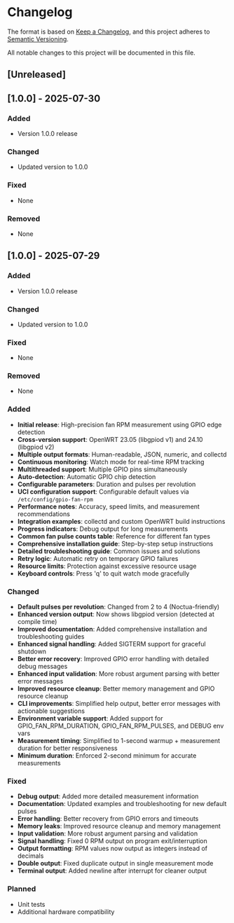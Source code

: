 # Changelog

The format is based on [Keep a Changelog](https://keepachangelog.com/en/1.0.0/),
and this project adheres to [Semantic Versioning](https://semver.org/spec/v2.0.0.html).

All notable changes to this project will be documented in this file.

## [Unreleased]
## [1.0.0] - 2025-07-30

### Added
- Version 1.0.0 release

### Changed
- Updated version to 1.0.0

### Fixed
- None

### Removed
- None


## [1.0.0] - 2025-07-29

### Added
- Version 1.0.0 release

### Changed
- Updated version to 1.0.0

### Fixed
- None

### Removed
- None



### Added
- **Initial release**: High-precision fan RPM measurement using GPIO edge detection
- **Cross-version support**: OpenWRT 23.05 (libgpiod v1) and 24.10 (libgpiod v2)
- **Multiple output formats**: Human-readable, JSON, numeric, and collectd
- **Continuous monitoring**: Watch mode for real-time RPM tracking
- **Multithreaded support**: Multiple GPIO pins simultaneously
- **Auto-detection**: Automatic GPIO chip detection
- **Configurable parameters**: Duration and pulses per revolution
- **UCI configuration support**: Configurable default values via `/etc/config/gpio-fan-rpm`
- **Performance notes**: Accuracy, speed limits, and measurement recommendations
- **Integration examples**: collectd and custom OpenWRT build instructions
- **Progress indicators**: Debug output for long measurements
- **Common fan pulse counts table**: Reference for different fan types
- **Comprehensive installation guide**: Step-by-step setup instructions
- **Detailed troubleshooting guide**: Common issues and solutions
- **Retry logic**: Automatic retry on temporary GPIO failures
- **Resource limits**: Protection against excessive resource usage
- **Keyboard controls**: Press 'q' to quit watch mode gracefully

### Changed
- **Default pulses per revolution**: Changed from 2 to 4 (Noctua-friendly)
- **Enhanced version output**: Now shows libgpiod version (detected at compile time)
- **Improved documentation**: Added comprehensive installation and troubleshooting guides
- **Enhanced signal handling**: Added SIGTERM support for graceful shutdown
- **Better error recovery**: Improved GPIO error handling with detailed debug messages
- **Enhanced input validation**: More robust argument parsing with better error messages
- **Improved resource cleanup**: Better memory management and GPIO resource cleanup
- **CLI improvements**: Simplified help output, better error messages with actionable suggestions
- **Environment variable support**: Added support for GPIO_FAN_RPM_DURATION, GPIO_FAN_RPM_PULSES, and DEBUG env vars
- **Measurement timing**: Simplified to 1-second warmup + measurement duration for better responsiveness
- **Minimum duration**: Enforced 2-second minimum for accurate measurements

### Fixed
- **Debug output**: Added more detailed measurement information
- **Documentation**: Updated examples and troubleshooting for new default pulses
- **Error handling**: Better recovery from GPIO errors and timeouts
- **Memory leaks**: Improved resource cleanup and memory management
- **Input validation**: More robust argument parsing and validation
- **Signal handling**: Fixed 0 RPM output on program exit/interruption
- **Output formatting**: RPM values now output as integers instead of decimals
- **Double output**: Fixed duplicate output in single measurement mode
- **Terminal output**: Added newline after interrupt for cleaner output

### Planned
- Unit tests
- Additional hardware compatibility 